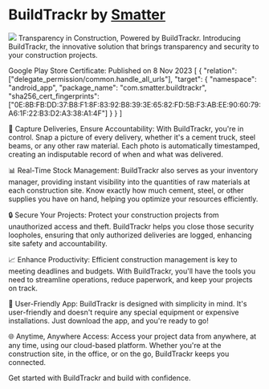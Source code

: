 # BuildTrackr by [Smatter](https://smatter.app)
![](https://smatter.app/assets/buildtrackr/buildtrackr-banner.jpg)
Transparency in Construction, Powered by BuildTrackr.
Introducing BuildTrackr, the innovative solution that brings transparency and security to your construction projects.

Google Play Store Certificate: Published on 8 Nov 2023
[
  {
    "relation": ["delegate_permission/common.handle_all_urls"],
    "target": {
      "namespace": "android_app",
      "package_name": "com.smatter.buildtrackr",
      "sha256_cert_fingerprints":
        ["0E:8B:FB:DD:37:B8:F1:8F:83:92:B8:39:3E:65:82:FD:5B:F3:AB:EE:90:60:79:A6:1F:22:B3:D2:A3:38:A1:4F"]
    }
  }
]

📸 Capture Deliveries, Ensure Accountability:
With BuildTrackr, you're in control. Snap a picture of every delivery, whether it's a cement truck, steel beams, or any other raw material. Each photo is automatically timestamped, creating an indisputable record of when and what was delivered.

📊 Real-Time Stock Management:
BuildTrackr also serves as your inventory manager, providing instant visibility into the quantities of raw materials at each construction site. Know exactly how much cement, steel, or other supplies you have on hand, helping you optimize your resources efficiently.

🔒 Secure Your Projects:
Protect your construction projects from unauthorized access and theft. BuildTrackr helps you close those security loopholes, ensuring that only authorized deliveries are logged, enhancing site safety and accountability.

📈 Enhance Productivity:
Efficient construction management is key to meeting deadlines and budgets. With BuildTrackr, you'll have the tools you need to streamline operations, reduce paperwork, and keep your projects on track.

📱 User-Friendly App:
BuildTrackr is designed with simplicity in mind. It's user-friendly and doesn't require any special equipment or expensive installations. Just download the app, and you're ready to go!

🌐 Anytime, Anywhere Access:
Access your project data from anywhere, at any time, using our cloud-based platform. Whether you're at the construction site, in the office, or on the go, BuildTrackr keeps you connected.

Get started with BuildTrackr and build with confidence.
